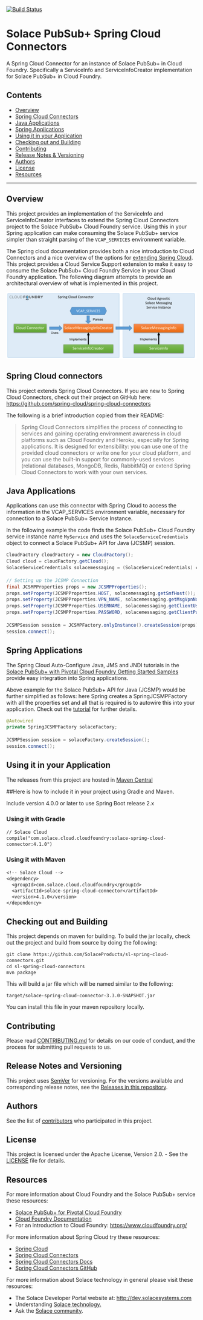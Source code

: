 [![Build Status](https://travis-ci.org/SolaceProducts/sl-spring-cloud-connectors.svg?branch=master)](https://travis-ci.org/SolaceProducts/sl-spring-cloud-connectors)

# Solace PubSub+ Spring Cloud Connectors

A Spring Cloud Connector for an instance of Solace PubSub+ in Cloud Foundry. Specifically a ServiceInfo and ServiceInfoCreator implementation for Solace PubSub+ in Cloud Foundry.

## Contents

* [Overview](#overview)
* [Spring Cloud Connectors](#spring-cloud-connectors)
* [Java Applications](#java-applications)
* [Spring Applications](#spring-applications)
* [Using it in your Application](#using-it-in-your-application)
* [Checking out and Building](#checking-out-and-building)
* [Contributing](#contributing)
* [Release Notes & Versioning](#release-notes-and-versioning)
* [Authors](#authors)
* [License](#license)
* [Resources](#resources)


---

## Overview

This project provides an implementation of the ServiceInfo and ServiceInfoCreator interfaces to extend the Spring Cloud Connectors project to the Solace PubSub+ Cloud Foundry service. Using this in your Spring application can make consuming the Solace PubSub+ service simpler than straight parsing of the `VCAP_SERVICES` environment variable.

The Spring cloud documentation provides both a nice introduction to Cloud Connectors and a nice overview of the options for [extending Spring Cloud](http://cloud.spring.io/spring-cloud-connectors/spring-cloud-connectors.html#_extending_spring_cloud_connectors). This project provides a Cloud Service Support extension to make it easy to consume the Solace PubSub+ Cloud Foundry Service in your Cloud Foundry application. The following diagram attempts to provide an architectural overview of what is implemented in this project.

![Architecture](resources/Architecture.png)

## Spring Cloud connectors

This project extends Spring Cloud Connectors. If you are new to Spring Cloud Connectors, check out their project on GitHub here: https://github.com/spring-cloud/spring-cloud-connectors

The following is a brief introduction copied from their README:

>Spring Cloud Connectors simplifies the process of connecting to services and gaining operating environment awareness in cloud platforms such as Cloud Foundry and Heroku, especially for Spring applications. It is designed for extensibility: you can use one of the provided cloud connectors or write one for your cloud platform, and you can use the built-in support for commonly-used services (relational databases, MongoDB, Redis, RabbitMQ) or extend Spring Cloud Connectors to work with your own services.

## Java Applications

Applications can use this connector with Spring Cloud to access the information in the VCAP_SERVICES environment variable, necessary for connection to a Solace PubSub+ Service Instance.

In the following example the code finds the Solace PubSub+ Cloud Foundry service instance name `MyService` and uses the `SolaceServiceCredentials` object to connect a Solace PubSub+ API for Java (JCSMP) session.

```java
CloudFactory cloudFactory = new CloudFactory();
Cloud cloud = cloudFactory.getCloud();
SolaceServiceCredentials solacemessaging = (SolaceServiceCredentials) cloud.getServiceInfo("MyService");

// Setting up the JCSMP Connection
final JCSMPProperties props = new JCSMPProperties();
props.setProperty(JCSMPProperties.HOST, solacemessaging.getSmfHost());
props.setProperty(JCSMPProperties.VPN_NAME, solacemessaging.getMsgVpnName());
props.setProperty(JCSMPProperties.USERNAME, solacemessaging.getClientUsername());
props.setProperty(JCSMPProperties.PASSWORD, solacemessaging.getClientPassword());

JCSMPSession session = JCSMPFactory.onlyInstance().createSession(props);
session.connect();
```

## Spring Applications

The Spring Cloud Auto-Configure Java, JMS and JNDI tutorials in the [Solace PubSub+ with Pivotal Cloud Foundry Getting Started Samples](https://dev.solace.com/samples/solace-samples-cloudfoundry-java/) provide easy integration into Spring applications.

Above example for the Solace PubSub+ API for Java (JCSMP) would be further simplified as follows: here Spring creates a SpringJCSMPFactory with all the properties set and all that is required is to autowire this into your application. Check out the [tutorial](https://dev.solace.com/samples/solace-samples-cloudfoundry-java/spring-cloud-autoconf-java/) for further details.

```java
@Autowired
private SpringJCSMPFactory solaceFactory;

JCSMPSession session = solaceFactory.createSession();
session.connect();
```

## Using it in your Application

The releases from this project are hosted in [Maven Central](http://search.maven.org/#search%7Cgav%7C1%7Cg%3A%22com.solace.cloud.cloudfoundry%22%20AND%20a%3A%22solace-spring-cloud-connector%22)

##Here is how to include it in your project using Gradle and Maven.

Include version 4.0.0 or later to use Spring Boot release 2.x

### Using it with Gradle

```
// Solace Cloud
compile("com.solace.cloud.cloudfoundry:solace-spring-cloud-connector:4.1.0")
```

### Using it with Maven

```
<!-- Solace Cloud -->
<dependency>
  <groupId>com.solace.cloud.cloudfoundry</groupId>
  <artifactId>solace-spring-cloud-connector</artifactId>
  <version>4.1.0</version>
</dependency>
```

## Checking out and Building

This project depends on maven for building. To build the jar locally, check out the project and build from source by doing the following:

    git clone https://github.com/SolaceProducts/sl-spring-cloud-connectors.git
    cd sl-spring-cloud-connectors
    mvn package

This will build a jar file which will be named similar to the following:

```
target/solace-spring-cloud-connector-3.3.0-SNAPSHOT.jar
```

You can install this file in your maven repository locally.

## Contributing

Please read [CONTRIBUTING.md](CONTRIBUTING.md) for details on our code of conduct, and the process for submitting pull requests to us.

## Release Notes and Versioning

This project uses [SemVer](http://semver.org/) for versioning. For the versions available and corresponding release notes, see the [Releases in this repository](https://github.com/SolaceProducts/sl-spring-cloud-connectors/releases).

## Authors

See the list of [contributors](https://github.com/SolaceProducts/sl-spring-cloud-connectors/contributors) who participated in this project.

## License

This project is licensed under the Apache License, Version 2.0. - See the [LICENSE](LICENSE) file for details.

## Resources

For more information about Cloud Foundry and the Solace PubSub+ service these resources:
- [Solace PubSub+ for Pivotal Cloud Foundry](http://docs.pivotal.io/solace-messaging/)
- [Cloud Foundry Documentation](http://docs.cloudfoundry.org/)
- For an introduction to Cloud Foundry: https://www.cloudfoundry.org/

For more information about Spring Cloud try these resources:
- [Spring Cloud](http://projects.spring.io/spring-cloud/)
- [Spring Cloud Connectors](http://cloud.spring.io/spring-cloud-connectors/)
- [Spring Cloud Connectors Docs](http://cloud.spring.io/spring-cloud-connectors/spring-cloud-connectors.html)
- [Spring Cloud Connectors GitHub](https://github.com/spring-cloud/spring-cloud-connectors)

For more information about Solace technology in general please visit these resources:

- The Solace Developer Portal website at: http://dev.solacesystems.com
- Understanding [Solace technology.](http://dev.solacesystems.com/tech/)
- Ask the [Solace community](http://dev.solacesystems.com/community/).
